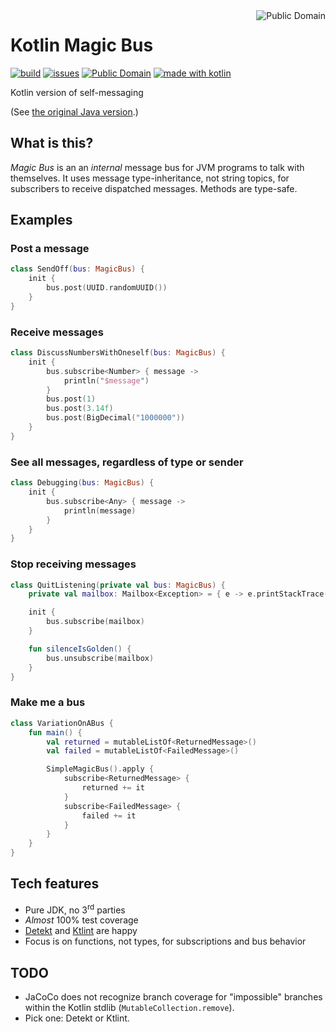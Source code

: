 <a href="LICENSE.md">
<img src="https://unlicense.org/pd-icon.png" alt="Public Domain" align="right"/>
</a>

# Kotlin Magic Bus

[![build](https://github.com/binkley/kotlin-magic-bus/workflows/build/badge.svg)](https://github.com/binkley/kotlin-magic-bus/actions)
[![issues](https://img.shields.io/github/issues/binkley/kotlin-magic-bus.svg)](https://github.com/binkley/kotlin-magic-bus/issues/)
[![Public Domain](https://img.shields.io/badge/license-Public%20Domain-blue.svg)](http://unlicense.org/)
[![made with kotlin](https://img.shields.io/badge/made%20with-Kotlin-1f425f.svg)](https://kotlinlang.org/)

Kotlin version of self-messaging

(See [the original Java version](https://github.com/binkley/magic-bus).)

## What is this?

_Magic Bus_ is an an _internal_ message bus for JVM programs to talk with
themselves.  It uses message type-inheritance, not string topics, for
subscribers to receive dispatched messages.  Methods are type-safe.

## Examples

### Post a message

```kotlin
class SendOff(bus: MagicBus) {
    init {
        bus.post(UUID.randomUUID())
    }
}
```

### Receive messages

```kotlin
class DiscussNumbersWithOneself(bus: MagicBus) {
    init {
        bus.subscribe<Number> { message ->
            println("$message")
        }
        bus.post(1)
        bus.post(3.14f)
        bus.post(BigDecimal("1000000"))
    }
}
```

### See all messages, regardless of type or sender

```kotlin
class Debugging(bus: MagicBus) {
    init {
        bus.subscribe<Any> { message ->
            println(message)
        }
    }
}
```

### Stop receiving messages

```kotlin
class QuitListening(private val bus: MagicBus) {
    private val mailbox: Mailbox<Exception> = { e -> e.printStackTrace() }

    init {
        bus.subscribe(mailbox)
    }

    fun silenceIsGolden() {
        bus.unsubscribe(mailbox)
    }
}
```

### Make me a bus

```kotlin
class VariationOnABus {
    fun main() {
        val returned = mutableListOf<ReturnedMessage>()
        val failed = mutableListOf<FailedMessage>()

        SimpleMagicBus().apply {
            subscribe<ReturnedMessage> {
                returned += it
            }
            subscribe<FailedMessage> {
                failed += it
            }
        }
    }
}
```

## Tech features

* Pure JDK, no 3<sup>rd</sup> parties
* _Almost_ 100% test coverage
* [Detekt](https://detekt.github.io/detekt/) and
  [Ktlint](https://ktlint.github.io/) are happy
* Focus is on functions, not types, for subscriptions and bus behavior

## TODO

* JaCoCo does not recognize branch coverage for "impossible" branches within
  the Kotlin stdlib (`MutableCollection.remove`).
* Pick one: Detekt or Ktlint.
